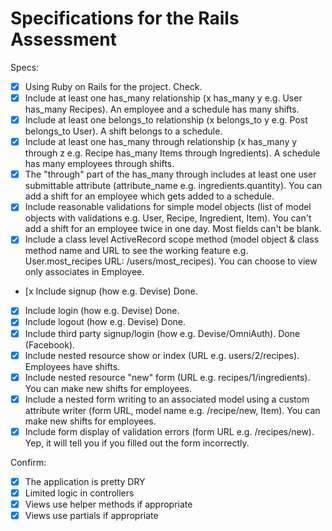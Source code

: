 # Specifications for the Rails Assessment

Specs:
- [x] Using Ruby on Rails for the project. Check.
- [x] Include at least one has_many relationship (x has_many y e.g. User has_many Recipes). An employee and a schedule has many shifts.
- [x] Include at least one belongs_to relationship (x belongs_to y e.g. Post belongs_to User). A shift belongs to a schedule.
- [x] Include at least one has_many through relationship (x has_many y through z e.g. Recipe has_many Items through Ingredients). A schedule has many employees through shifts.
- [x] The "through" part of the has_many through includes at least one user submittable attribute (attribute_name e.g. ingredients.quantity). You can add a shift for an employee which gets added to a schedule.
- [x] Include reasonable validations for simple model objects (list of model objects with validations e.g. User, Recipe, Ingredient, Item). You can't add a shift for an employee twice in one day. Most fields can't be blank.
- [x] Include a class level ActiveRecord scope method (model object & class method name and URL to see the working feature e.g. User.most_recipes URL: /users/most_recipes). You can choose to view only associates in Employee.
- [x Include signup (how e.g. Devise) Done.
- [x] Include login (how e.g. Devise) Done.
- [x] Include logout (how e.g. Devise) Done.
- [x] Include third party signup/login (how e.g. Devise/OmniAuth). Done (Facebook).
- [x] Include nested resource show or index (URL e.g. users/2/recipes). Employees have shifts.
- [x] Include nested resource "new" form (URL e.g. recipes/1/ingredients). You can make new shifts for employees.
- [x] Include a nested form writing to an associated model using a custom attribute writer (form URL, model name e.g. /recipe/new, Item). You can make new shifts for employees.
- [x] Include form display of validation errors (form URL e.g. /recipes/new). Yep, it will tell you if you filled out the form incorrectly. 

Confirm:
- [x] The application is pretty DRY
- [x] Limited logic in controllers
- [x] Views use helper methods if appropriate
- [x] Views use partials if appropriate
